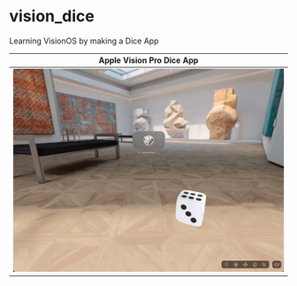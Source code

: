 # vision_dice
Learning VisionOS by making a Dice App


| Apple Vision Pro Dice App 
| ------ 
| ![desktop_walkthrough](/readme_assests/dice.gif) 